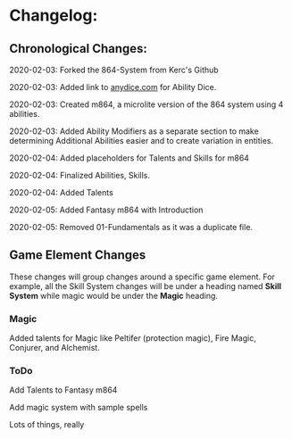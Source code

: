 # Changelog:

## Chronological Changes:

2020-02-03: Forked the 864-System from Kerc's Github

2020-02-03: Added link to [anydice.com](https://anydice.com/program/19bb4) for Ability Dice.

2020-02-03: Created m864, a microlite version of the 864 system using 4 abilities.

2020-02-03: Added Ability Modifiers as a separate section to make determining Additional Abilities easier and to create variation in entities.

2020-02-04: Added placeholders for Talents and Skills for m864

2020-02-04: Finalized Abilities, Skills.

2020-02-04: Added Talents

2020-02-05: Added Fantasy m864 with Introduction

2020-02-05: Removed 01-Fundamentals as it was a duplicate file.

## Game Element Changes

These changes will group changes around a specific game element. For example, all the Skill System changes will be under a heading named **Skill System** while magic would be under the **Magic** heading.

### Magic

Added talents for Magic like Peltifer (protection magic), Fire Magic, Conjurer, and Alchemist.

### ToDo

Add Talents to Fantasy m864

Add magic system with sample spells

Lots of things, really